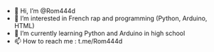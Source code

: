 - 👋 Hi, I’m @Rom444d
- 👀 I’m interested in French rap and programming (Python, Arduino, HTML)
- 🌱 I’m currently learning Python and Arduino in high school
- 📫 How to reach me : t.me/Rom444d

<!---
Rom444d/Rom444d is a ✨ special ✨ repository because its `README.md` (this file) appears on your GitHub profile.
You can click the Preview link to take a look at your changes.
--->

